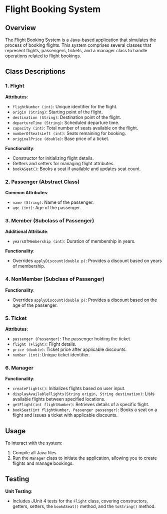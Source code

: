 # Flight Booking System

## Overview
The Flight Booking System is a Java-based application that simulates the process of booking flights. This system comprises several classes that represent flights, passengers, tickets, and a manager class to handle operations related to flight bookings.

## Class Descriptions

### 1. Flight
**Attributes**:
- `flightNumber (int)`: Unique identifier for the flight.
- `origin (String)`: Starting point of the flight.
- `destination (String)`: Destination point of the flight.
- `departureTime (String)`: Scheduled departure time.
- `capacity (int)`: Total number of seats available on the flight.
- `numberOfSeatsLeft (int)`: Seats remaining for booking.
- `originalPrice (double)`: Base price of a ticket.

**Functionality**:
- Constructor for initializing flight details.
- Getters and setters for managing flight attributes.
- `bookASeat()`: Books a seat if available and updates seat count.

### 2. Passenger (Abstract Class)
**Common Attributes**:
- `name (String)`: Name of the passenger.
- `age (int)`: Age of the passenger.

### 3. Member (Subclass of Passenger)
**Additional Attribute**:
- `yearsOfMembership (int)`: Duration of membership in years.

**Functionality**:
- Overrides `applyDiscount(double p)`: Provides a discount based on years of membership.

### 4. NonMember (Subclass of Passenger)
**Functionality**:
- Overrides `applyDiscount(double p)`: Provides a discount based on the age of the passenger.

### 5. Ticket
**Attributes**:
- `passenger (Passenger)`: The passenger holding the ticket.
- `flight (Flight)`: Flight details.
- `price (double)`: Ticket price after applicable discounts.
- `number (int)`: Unique ticket identifier.

### 6. Manager
**Functionality**:
- `createFlights()`: Initializes flights based on user input.
- `displayAvailableFlights(String origin, String destination)`: Lists available flights between specified locations.
- `getFlight(int flightNumber)`: Retrieves details of a specific flight.
- `bookSeat(int flightNumber, Passenger passenger)`: Books a seat on a flight and issues a ticket with applicable discounts.

## Usage
To interact with the system:
1. Compile all Java files.
2. Run the `Manager` class to initiate the application, allowing you to create flights and manage bookings.

## Testing
**Unit Testing**:
- Includes JUnit 4 tests for the `Flight` class, covering constructors, getters, setters, the `bookASeat()` method, and the `toString()` method.

